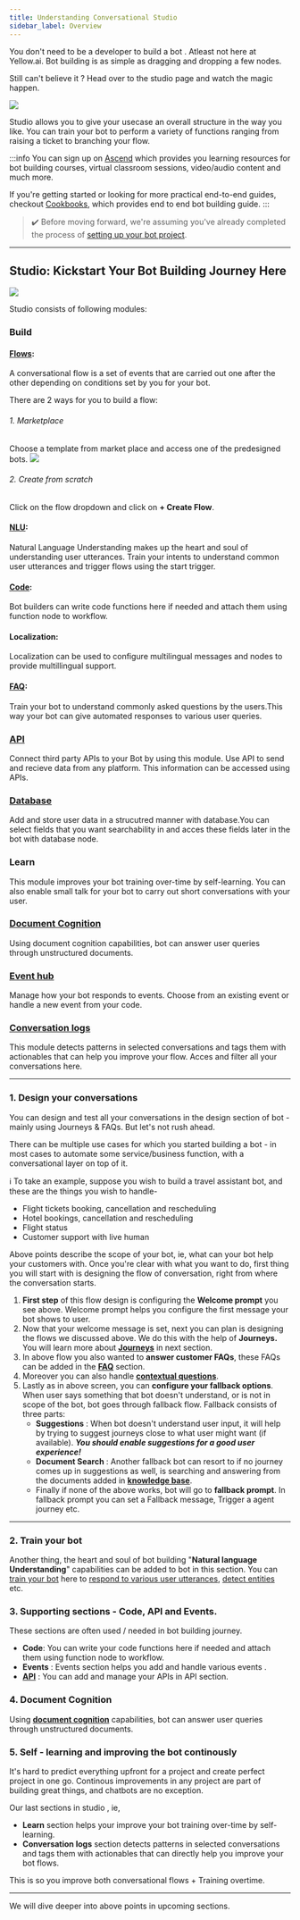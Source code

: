 ```yaml
---
title: Understanding Conversational Studio
sidebar_label: Overview
---
```


<!-- This section will make you familiar with the first section you see on top on the platform - Studio. Studio is the section where you design and train your chatbot. 
 -->

You don't need to be a developer to build a bot . Atleast not here at Yellow.ai. Bot building is as simple as dragging and dropping a few nodes. 

Still can't believe it ? Head over to the studio page and watch the magic happen.

![](https://i.imgur.com/QRWCXwr.gif)

Studio allows you to give your usecase an overall structure in the way you like. You can train your bot to perform a variety of functions ranging from raising a ticket to branching your flow.


:::info
You can sign up on [Ascend](https://ascend.yellow.ai/) which provides you learning resources for bot building courses, virtual classroom sessions, video/audio content and much more.


If you're getting started or looking for more practical end-to-end guides, checkout [Cookbooks](../../cookbooks/template-bots/customer-support-bot.md), which provides end to end bot building guide.
:::

> :heavy_check_mark: Before moving forward, we're assuming you've already completed the process of [setting up your bot project](../../cookbooks/getting_started). 

---

## Studio: Kickstart Your Bot Building Journey Here

![](https://i.imgur.com/49IDEd8.png)
<!-- update screenshot here-->

Studio consists of following modules:

### Build

#### [Flows](https://docs.yellow.ai/docs/platform_concepts/studio/build/journeys): 
A conversational flow is a set of events that are carried out one after the other depending on conditions set by you for your bot.

There are 2 ways for you to build a flow:
###### 1. Marketplace
Choose a template from market place and access one of the predesigned bots. 
![](https://i.imgur.com/jitbjTo.gif)

###### 2. Create from scratch
Click on the flow dropdown and click on **+ Create Flow**.

#### [NLU](https://docs.yellow.ai/docs/platform_concepts/studio/train/intents):
Natural Language Understanding makes up the heart and soul of understanding user utterances. Train your intents to understand common user utterances and trigger flows using the start trigger.

#### [Code](https://docs.yellow.ai/docs/platform_concepts/studio/build/code):
Bot builders can write  code functions here if needed and attach them using function node to workflow.

#### Localization:
Localization can be used to configure multilingual messages and nodes to provide multillingual support.
#### [FAQ](https://docs.yellow.ai/docs/platform_concepts/studio/train/add-faqs):
Train your bot to understand commonly asked questions by the users.This way your bot can give automated responses to various user queries.

### [API](https://docs.yellow.ai/docs/platform_concepts/studio/api/add-api)
Connect third party APIs to your Bot by using this module. Use API to send and recieve data from any platform. This information can be accessed using APIs.

### [Database](https://docs.yellow.ai/docs/platform_concepts/studio/table/create-tables)
Add and store user data in a strucutred manner with database.You can select fields that you want searchability in and acces these fields later in the bot with database node.

### Learn
This module improves your bot training over-time by self-learning. You can also enable small talk for your bot to carry out short conversations with your user.

### [Document Cognition](https://docs.yellow.ai/docs/platform_concepts/studio/train/what-is-document-cognition)
Using document cognition capabilities, bot can answer user queries through unstructured documents.

### [Event hub](https://docs.yellow.ai/docs/platform_concepts/studio/events/event-hub)
Manage how your bot responds to events. Choose from an existing event or handle a new event from your code.

### [Conversation logs](https://docs.yellow.ai/docs/platform_concepts/studio/analyze/chat-logs)
This module detects patterns in selected conversations and tags them with actionables that can help you improve your flow. Acces and filter all your conversations here.



---

### 1. Design your conversations 

You can design and test all your conversations in the design section of bot - mainly using Journeys & FAQs. But let's not rush ahead. 

There can be multiple use cases for which you started building a bot - in most cases to automate some service/business function, with a conversational layer on top of it.

:information_source:  To take an example, suppose you wish to build a travel assistant bot, and these are the things you wish to handle-

- Flight tickets booking, cancellation and rescheduling
- Hotel bookings, cancellation and rescheduling
- Flight status
- Customer support with live human

Above points describe the scope of your bot, ie, what can your bot help your customers with. Once you're clear with what you want to do, first thing you will start with is designing the flow of conversation, right from where the conversation starts.

1. **First step** of this flow design is configuring the **Welcome prompt** you see above. Welcome prompt helps you configure the first message your bot shows to user. 
2. Now that your welcome message is set, next you can plan is designing the flows we discussed above. We do this with the help of **Journeys.** You will learn more about [**Journeys**](./build/journeys) in next section.
3. In above flow you also wanted to **answer customer FAQs**, these FAQs can be added in the [**FAQ**](./train/add-faqs) section.
4. Moreover you can also handle [**contextual questions**](./train/add-contextual-response). 
5. Lastly as in above screen, you can **configure your fallback options**. When user says something that bot doesn't understand, or is not in scope of the bot, bot goes through fallback flow. 
    Fallback consists of three parts:
    - **Suggestions** : When bot doesn't understand user input, it will help by trying to suggest journeys close to what user might want (if available). ***You should enable suggestions for a good user experience!***
    - **Document Search** : Another fallback bot can resort to if no journey comes up in suggestions as well, is searching and answering from the documents added in [**knowledge base**](./train/what-is-document-cognition).
    - Finally if none of the above works, bot will go to **fallback prompt**. In fallback prompt you can set a Fallback message, Trigger a agent journey etc. 

---

### 2. Train your bot
Another thing, the heart and soul of bot building "**Natural language Understanding**" capabilities can be added to bot in this section. 
You can [train your bot](./test-and-publish-bot/bot-training) here to [respond to various user utterances](./train/intents), [detect entities](./train/entities) etc. 

### 3. Supporting sections - Code, API and Events.
These sections are often used / needed in bot building journey.
- **Code**: You can write your code functions here if needed and attach them using function node to workflow. 
- **Events** : Events section helps you add and handle various events .
- [**API**](./api/add-api) : You can add and manage your APIs in API section. 
### 4. Document Cognition
Using [**document cognition**](./train/what-is-document-cognition) capabilities, bot can answer user queries through unstructured documents.

### 5. Self - learning and improving the bot continously
It's hard to predict everything upfront for a project and create perfect project in one go. Continous improvements in any project are part of building great things, and chatbots are no exception.

Our last sections in studio , ie, 

- **Learn** section helps your improve your bot training over-time by self-learning.
-  **Conversation logs** section detects patterns in selected conversations and tags them with actionables that can directly help you improve your bot flows. 

This is so you improve both conversational flows + Training overtime. 

---
We will dive deeper into above points in upcoming sections. 